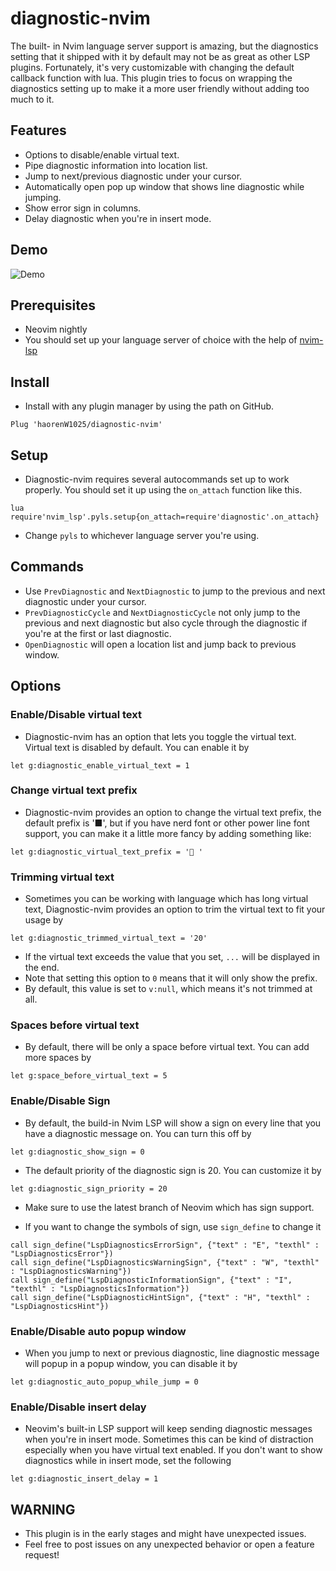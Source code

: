 # diagnostic-nvim

The built- in Nvim language server support is amazing, but the diagnostics setting
that it shipped with it by default may not be as great as other LSP plugins.
Fortunately, it's very customizable with changing the default callback function
with lua. This plugin tries to focus on wrapping the diagnostics setting up to
make it a more user friendly without adding too much to it.

## Features

- Options to disable/enable virtual text.
- Pipe diagnostic information into location list.
- Jump to next/previous diagnostic under your cursor.
- Automatically open pop up window that shows line diagnostic while jumping.
- Show error sign in columns.
- Delay diagnostic when you're in insert mode.

## Demo
![Demo](https://user-images.githubusercontent.com/35623968/75627012-6824f380-5c07-11ea-8f25-59ce1751e902.gif)

## Prerequisites

- Neovim nightly
- You should set up your language server of choice with the help of [nvim-lsp](https://github.com/neovim/nvim-lsp)

## Install

- Install with any plugin manager by using the path on GitHub.

```vim
Plug 'haorenW1025/diagnostic-nvim'
```

## Setup

- Diagnostic-nvim requires several autocommands set up to work properly. You should
  set it up using the `on_attach` function like this.

```vim
lua require'nvim_lsp'.pyls.setup{on_attach=require'diagnostic'.on_attach}
```

- Change `pyls` to whichever language server you're using.

## Commands

- Use `PrevDiagnostic` and `NextDiagnostic` to jump to the previous and next diagnostic
  under your cursor.
- `PrevDiagnosticCycle` and `NextDiagnosticCycle` not only jump to the previous and next diagnostic but also
cycle through the diagnostic if you're at the first or last diagnostic.
- `OpenDiagnostic` will open a location list and jump back to previous window.

## Options

### Enable/Disable virtual text

- Diagnostic-nvim has an option that lets you toggle the virtual text. Virtual text
  is disabled by default. You can enable it by

```vim
let g:diagnostic_enable_virtual_text = 1
```

### Change virtual text prefix

- Diagnostic-nvim provides an option to change the virtual text prefix, the
  default prefix is '■', but if you have nerd font or other power line font
  support, you can make it a little more fancy by adding something like:

```vim
let g:diagnostic_virtual_text_prefix = ' '
```

### Trimming virtual text

- Sometimes you can be working with language which has long virtual text,
  Diagnostic-nvim provides an option to trim the virtual text to fit your usage by

```vim
let g:diagnostic_trimmed_virtual_text = '20'
```

- If the virtual text exceeds the value that you set, `...` will be displayed in the end.
- Note that setting this option to `0` means that it will only show the prefix.
- By default, this value is set to `v:null`, which means it's not trimmed at all.

### Spaces before virtual text
- By default, there will be only a space before virtual text. You can add more spaces by

```vim
let g:space_before_virtual_text = 5
```

### Enable/Disable Sign

- By default, the build-in Nvim LSP will show a sign on every line that you have
  a diagnostic message on. You can turn this off by

```vim
let g:diagnostic_show_sign = 0
```

- The default priority of the diagnostic sign is 20. You can customize it by

```vim
let g:diagnostic_sign_priority = 20
```

- Make sure to use the latest branch of Neovim which has sign support.

- If you want to change the symbols of sign, use `sign_define` to change it

```vim
call sign_define("LspDiagnosticsErrorSign", {"text" : "E", "texthl" : "LspDiagnosticsError"})
call sign_define("LspDiagnosticsWarningSign", {"text" : "W", "texthl" : "LspDiagnosticsWarning"})
call sign_define("LspDiagnosticInformationSign", {"text" : "I", "texthl" : "LspDiagnosticsInformation"})
call sign_define("LspDiagnosticHintSign", {"text" : "H", "texthl" : "LspDiagnosticsHint"})
```

### Enable/Disable auto popup window

- When you jump to next or previous diagnostic, line diagnostic message will popup
  in a popup window, you can disable it by

```vim
let g:diagnostic_auto_popup_while_jump = 0
```

### Enable/Disable insert delay

- Neovim's built-in LSP support will keep sending diagnostic messages when you're
  in insert mode. Sometimes this can be kind of distraction especially when you have
  virtual text enabled. If you don't want to show diagnostics while in insert mode,
  set the following

```vim
let g:diagnostic_insert_delay = 1
```

## WARNING

- This plugin is in the early stages and might have unexpected issues.
- Feel free to post issues on any unexpected behavior or open a feature request!

